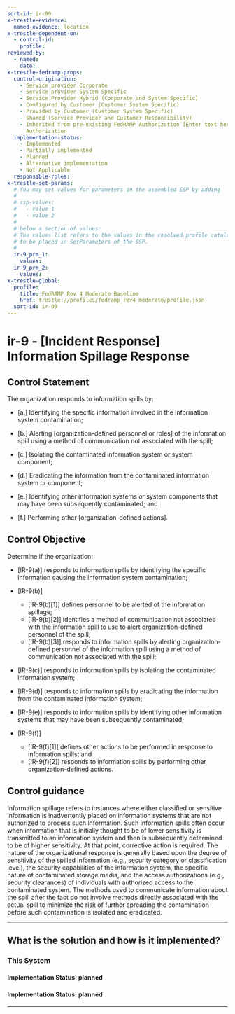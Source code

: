 ```yaml
---
sort-id: ir-09
x-trestle-evidence:
  named-evidence: location
x-trestle-dependent-on:
  - control-id:
    profile:
reviewed-by:
  - named:
    date:
x-trestle-fedramp-props:
  control-origination:
    - Service provider Corporate
    - Service provider System Specific
    - Service Provider Hybrid (Corporate and System Specific)
    - Configured by Customer (Customer System Specific)
    - Provided by Customer (Customer System Specific)
    - Shared (Service Provider and Customer Responsibility)
    - Inherited from pre-existing FedRAMP Authorization [Enter text here], Date of
      Authorization
  implementation-status:
    - Implemented
    - Partially implemented
    - Planned
    - Alternative implementation
    - Not Applicable
  responsible-roles:
x-trestle-set-params:
  # You may set values for parameters in the assembled SSP by adding
  #
  # ssp-values:
  #   - value 1
  #   - value 2
  #
  # below a section of values:
  # The values list refers to the values in the resolved profile catalog, and the ssp-values represent new values
  # to be placed in SetParameters of the SSP.
  #
  ir-9_prm_1:
    values:
  ir-9_prm_2:
    values:
x-trestle-global:
  profile:
    title: FedRAMP Rev 4 Moderate Baseline
    href: trestle://profiles/fedramp_rev4_moderate/profile.json
  sort-id: ir-09
---
```


# ir-9 - \[Incident Response\] Information Spillage Response

## Control Statement

The organization responds to information spills by:

- \[a.\] Identifying the specific information involved in the information system contamination;

- \[b.\] Alerting [organization-defined personnel or roles] of the information spill using a method of communication not associated with the spill;

- \[c.\] Isolating the contaminated information system or system component;

- \[d.\] Eradicating the information from the contaminated information system or component;

- \[e.\] Identifying other information systems or system components that may have been subsequently contaminated; and

- \[f.\] Performing other [organization-defined actions].

## Control Objective

Determine if the organization:

- \[IR-9(a)\] responds to information spills by identifying the specific information causing the information system contamination;

- \[IR-9(b)\]

  - \[IR-9(b)[1]\] defines personnel to be alerted of the information spillage;
  - \[IR-9(b)[2]\] identifies a method of communication not associated with the information spill to use to alert organization-defined personnel of the spill;
  - \[IR-9(b)[3]\] responds to information spills by alerting organization-defined personnel of the information spill using a method of communication not associated with the spill;

- \[IR-9(c)\] responds to information spills by isolating the contaminated information system;

- \[IR-9(d)\] responds to information spills by eradicating the information from the contaminated information system;

- \[IR-9(e)\] responds to information spills by identifying other information systems that may have been subsequently contaminated;

- \[IR-9(f)\]

  - \[IR-9(f)[1]\] defines other actions to be performed in response to information spills; and
  - \[IR-9(f)[2]\] responds to information spills by performing other organization-defined actions.

## Control guidance

Information spillage refers to instances where either classified or sensitive information is inadvertently placed on information systems that are not authorized to process such information. Such information spills often occur when information that is initially thought to be of lower sensitivity is transmitted to an information system and then is subsequently determined to be of higher sensitivity. At that point, corrective action is required. The nature of the organizational response is generally based upon the degree of sensitivity of the spilled information (e.g., security category or classification level), the security capabilities of the information system, the specific nature of contaminated storage media, and the access authorizations (e.g., security clearances) of individuals with authorized access to the contaminated system. The methods used to communicate information about the spill after the fact do not involve methods directly associated with the actual spill to minimize the risk of further spreading the contamination before such contamination is isolated and eradicated.

______________________________________________________________________

## What is the solution and how is it implemented?

<!-- For implementation status enter one of: implemented, partial, planned, alternative, not-applicable -->

<!-- Note that the list of rules under ### Rules: is read-only and changes will not be captured after assembly to JSON -->

### This System

<!-- Add implementation prose for the main This System component for control: ir-9 -->

#### Implementation Status: planned

### 

<!-- Add control implementation description here for control: ir-9 -->

#### Implementation Status: planned

______________________________________________________________________
